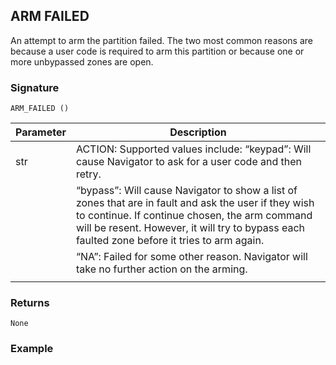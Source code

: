 ## ARM FAILED

An attempt to arm the partition failed.  The two most common reasons are because a user code is required to arm this partition or because one or more unbypassed zones are open.


### Signature

`ARM_FAILED ()`


| Parameter | Description |
| --- | --- |
| str | ACTION: Supported values include: “keypad”: Will cause Navigator to ask for a user code and then retry.  
| | “bypass”: Will cause Navigator to show a list of zones that are in fault and ask the user if they wish to continue. If continue chosen, the arm command will be resent.  However, it will try to bypass each faulted zone before it tries to arm again. |
| | “NA”: Failed for some other reason.  Navigator will take no further action on the arming. |
| | | str | NTERFACE_ID: Commands receiveD from Director will have an interface_id string sent as one of the parameters.  This is a unique string that identifies where the command originated. When a response such as a failure is sent, it should only display on the UI that originated the command.  To support this, the INTERFACE_ID string is sent back with the notification. Only the original UI will show the results of this notification. |



### Returns

`None`


### Example